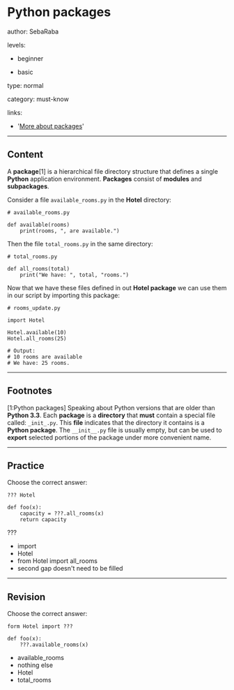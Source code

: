 # Python packages
author: SebaRaba

levels:

  - beginner

  - basic

type: normal

category: must-know

links:

  - '[More about packages](https://code.tutsplus.com/tutorials/how-to-use-python-packages--cms-26000)'

---
## Content

A **package**[1] is a hierarchical file directory structure that defines a single **Python** application environment. **Packages** consist of **modules** and **subpackages**.

Consider a file `available_rooms.py` in the **Hotel** directory:

```
# available_rooms.py

def available(rooms)
    print(rooms, ", are available.")
```
Then the file `total_rooms.py` in the same directory:

```
# total_rooms.py

def all_rooms(total)
    print("We have: ", total, "rooms.")
```

Now that we have these files defined in out **Hotel package** we can use them in our script by importing this package:

```
# rooms_update.py

import Hotel

Hotel.available(10)
Hotel.all_rooms(25)

# Output:
# 10 rooms are available
# We have: 25 rooms.
```
---
## Footnotes

[1:Python packages]
Speaking about Python versions that are older  than **Python 3.3**. Each **package** is a **directory** that **must** contain a special file called: `_init_.py`. This **file** indicates that the directory it contains is a **Python package**. The `__init__.py` file is usually empty, but can be used to **export** selected portions of the package under more convenient name.

---
## Practice

Choose the correct answer:
```
??? Hotel

def foo(x):
    capacity = ???.all_rooms(x)
    return capacity
```
???

* import
* Hotel
* from Hotel import all_rooms
* second gap doesn't need to be filled

---
## Revision

Choose the correct answer:
```
form Hotel import ???

def foo(x):
    ???.available_rooms(x)
```

* available_rooms
* nothing else
* Hotel
* total_rooms
